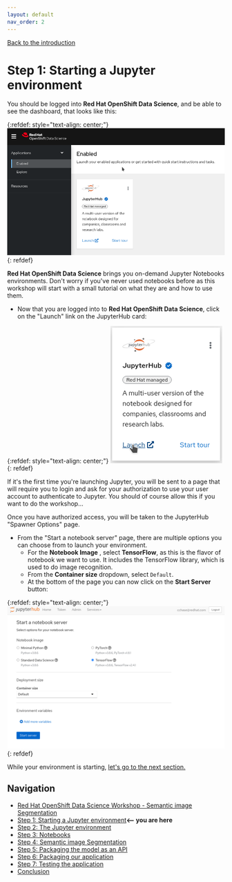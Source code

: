 ```yaml
---
layout: default
nav_order: 2
---
```

[Back to the introduction](index.md)

# Step 1: Starting a Jupyter environment

You should be logged into **Red Hat OpenShift Data Science**, and be able to see the dashboard, that looks like this:

{:refdef: style="text-align: center;"}
![alt text](./assets/img/dashboard.png "Red Hat OpenShift Data Science dashboard")
{: refdef}

**Red Hat OpenShift Data Science** brings you on-demand Jupyter Notebooks environments. Don't worry if you've never used notebooks before as this workshop will start with a small tutorial on what they are and how to use them.

* Now that you are logged into to **Red Hat OpenShift Data Science**, click on the "Launch" link on the JupyterHub card:

{:refdef: style="text-align: center;"}
![alt text](./assets/img/jh_launch.png "JupyterHub card")
{: refdef}

If it's the first time you're launching Jupyter, you will be sent to a page that will require you to login and ask for your authorization to use your user account to authenticate to Jupyter. You should of course allow this if you want to do the workshop...

Once you have authorized access, you will be taken to the JupyterHub "Spawner Options" page.

* From the "Start a notebook server" page, there are multiple options you can choose from to launch your environment.
  * For the **Notebook Image** , select **TensorFlow**, as this is the flavor of notebook we want to use. It includes the TensorFlow library, which is used to do image recognition.
  * From the **Container size** dropdown, select `Default`.
  * At the bottom of the page you can now click on the **Start Server** button:

{:refdef: style="text-align: center;"}
![alt text](./assets/img/j_start.png "Start the environment")
{: refdef}

While your environment is starting,  [let's go to the next section.](step2.md)

## Navigation

<!-- startnav -->
* [Red Hat OpenShift Data Science Workshop - Semantic image Segmentation](index.md)
* [Step 1: Starting a Jupyter environment](step1.md)**<-- you are here**
* [Step 2: The Jupyter environment](step2.md)
* [Step 3: Notebooks](step3.md)
* [Step 4: Semantic image Segmentation](step4.md)
* [Step 5: Packaging the model as an API](step5.md)
* [Step 6: Packaging our application](step6.md)
* [Step 7: Testing the application](step7.md)
* [Conclusion](step8.md)
<!-- endnav -->
